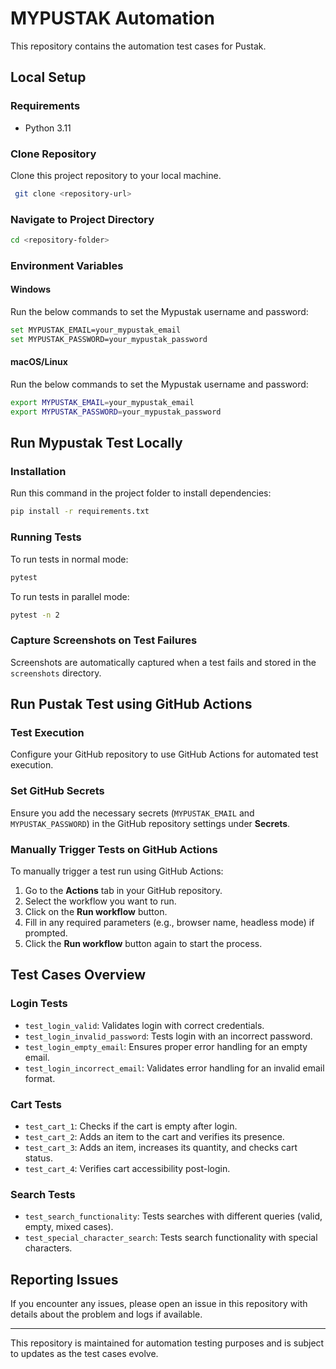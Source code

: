 # MYPUSTAK Automation

This repository contains the automation test cases for Pustak.

## Local Setup
### Requirements
- Python 3.11

### Clone Repository
Clone this project repository to your local machine.

```sh
 git clone <repository-url>
```

### Navigate to Project Directory
```sh
cd <repository-folder>
```

### Environment Variables
#### Windows
Run the below commands to set the Mypustak username and password:
```sh
set MYPUSTAK_EMAIL=your_mypustak_email
set MYPUSTAK_PASSWORD=your_mypustak_password
```

#### macOS/Linux
Run the below commands to set the Mypustak username and password:
```sh
export MYPUSTAK_EMAIL=your_mypustak_email
export MYPUSTAK_PASSWORD=your_mypustak_password
```

## Run Mypustak Test Locally
### Installation
Run this command in the project folder to install dependencies:
```sh
pip install -r requirements.txt
```

### Running Tests
To run tests in normal mode:
```sh
pytest
```
To run tests in parallel mode:
```sh
pytest -n 2
```

### Capture Screenshots on Test Failures
Screenshots are automatically captured when a test fails and stored in the `screenshots` directory.

## Run Pustak Test using GitHub Actions
### Test Execution
Configure your GitHub repository to use GitHub Actions for automated test execution.

### Set GitHub Secrets
Ensure you add the necessary secrets (`MYPUSTAK_EMAIL` and `MYPUSTAK_PASSWORD`) in the GitHub repository settings under **Secrets**.

### Manually Trigger Tests on GitHub Actions
To manually trigger a test run using GitHub Actions:
1. Go to the **Actions** tab in your GitHub repository.
2. Select the workflow you want to run.
3. Click on the **Run workflow** button.
4. Fill in any required parameters (e.g., browser name, headless mode) if prompted.
5. Click the **Run workflow** button again to start the process.

## Test Cases Overview

### Login Tests
- `test_login_valid`: Validates login with correct credentials.
- `test_login_invalid_password`: Tests login with an incorrect password.
- `test_login_empty_email`: Ensures proper error handling for an empty email.
- `test_login_incorrect_email`: Validates error handling for an invalid email format.

### Cart Tests
- `test_cart_1`: Checks if the cart is empty after login.
- `test_cart_2`: Adds an item to the cart and verifies its presence.
- `test_cart_3`: Adds an item, increases its quantity, and checks cart status.
- `test_cart_4`: Verifies cart accessibility post-login.

### Search Tests
- `test_search_functionality`: Tests searches with different queries (valid, empty, mixed cases).
- `test_special_character_search`: Tests search functionality with special characters.

## Reporting Issues
If you encounter any issues, please open an issue in this repository with details about the problem and logs if available.

---
This repository is maintained for automation testing purposes and is subject to updates as the test cases evolve.